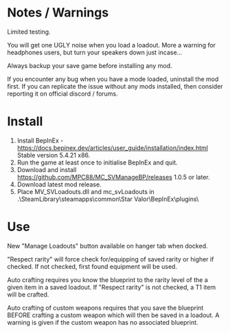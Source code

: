 ﻿Notes / Warnings  
================  
Limited testing.
  
You will get one UGLY noise when you load a loadout.  More a warning for headphones users, but turn your speakers down just incase...  
  
Always backup your save game before installing any mod.  
  
If you encounter any bug when you have a mode loaded, uninstall the mod first.  If you can replicate the issue without any mods installed, then consider reporting it on official discord / forums.  
  
Install  
=======  
  
1. Install BepInEx - https://docs.bepinex.dev/articles/user_guide/installation/index.html Stable version 5.4.21 x86.  
2. Run the game at least once to initialise BepInEx and quit.  
3. Download and install https://github.com/MPC88/MC_SVManageBP/releases 1.0.5 or later.
4. Download latest mod release.  
5. Place MV_SVLoadouts.dll and mc_svLoadouts in .\SteamLibrary\steamapps\common\Star Valor\BepInEx\plugins\  
  
Use  
===  
New "Manage Loadouts" button available on hanger tab when docked.  
  
"Respect rarity" will force check for/equipping of saved rarity or higher if checked.  If not checked, first found equipment will be used.  
  
Auto crafting requires you know the blueprint to the rarity level of the a given item in a saved loadout.  If "Respect rarity" is not checked, a T1 item will be crafted.  

Auto crafting of custom weapons requires that you save the blueprint BEFORE crafting a custom weapon which will then be saved in a loadout.  A warning is given if the custom weapon has no associated blueprint.  
